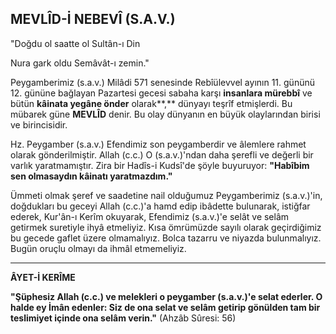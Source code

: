 ## MEVLÎD-İ NEBEVÎ (S.A.V.)

"Doğdu ol saatte ol Sultân-ı Din

Nura gark oldu Semâvât-ı zemin."

Peygamberimiz (s.a.v.) Milâdi 571 senesinde Rebîülevvel ayının 11. gününü 12. gününe bağlayan Pazartesi gecesi sabaha karşı **insanlara mürebbî** ve bütün **kâinata yegâne önder** olarak**,** dünyayı teşrîf etmişlerdi. Bu mübarek güne **MEVLÎD** denir. Bu olay dünyanın en büyük olaylarından birisi ve birinci­sidir.

Hz. Peygamber (s.a.v.) Efendimiz son peygamberdir ve âlemlere rahmet olarak gönderilmiştir. Allah (c.c.) O (s.a.v.)'ndan daha şerefli ve değerli bir varlık yaratmamıştır. Zira bir Hadîs-i Kudsî'de şöyle buyuruyor: **"Habîbim sen olmasaydın kâinatı yaratmazdım."**

Ümmeti olmak şeref ve saadetine nail olduğumuz Peygam­berimiz (s.a.v.)'in, doğdukları bu geceyi Allah (c.c.)'a hamd edip ibâdette bulunarak, istiğfar ederek, Kur'ân-ı Kerîm oku­yarak, Efendimiz (s.a.v.)'e selât ve selâm getirmek suretiyle ihyâ etmeliyiz. Kısa ömrümüzde sayılı olarak geçirdiğimiz bu gecede gaflet üzere olmamalıyız. Bolca tazarru ve niyazda bu­lunmalıyız. Bugün oruçlu olmayı da ihmâl etmemeliyiz.

<hr>

**ÂYET-İ KERÎME**

**"Şüphesiz Allah (c.c.) ve melekleri o peygamber (s.a.v.)'e selat ederler. O halde ey İmân edenler: Siz de ona selat ve selâm getirip gönülden tam bir teslimiyet içinde ona selâm verin."** (Ahzâb Sûresi: 56)

